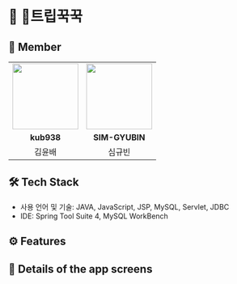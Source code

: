 # 🚀 트립꾹꾹

## 👥 Member

<table>
 <tr>
    <td align="center"><a href="https://github.com/kub938"><img src="https://avatars.githubusercontent.com/u/95129943?v=4" width="130px;" alt=""></a></td>
    <td align="center"><a href="https://github.com/reasonyi"><img src="https://avatars.githubusercontent.com/u/89975936?v=4" width="130px;" alt=""></a></td>
  </tr>
  <tr>
    <td align="center"><b>kub938</b></td>
    <td align="center"><b>SIM-GYUBIN</b></td>
  </tr>
  <tr> 
    <td align="center">김윤배</td>
    <td align="center">심규빈</td>
  </tr> 
</table>

## 🛠️ Tech Stack

- 사용 언어 및 기술: JAVA, JavaScript, JSP, MySQL, Servlet, JDBC
- IDE: Spring Tool Suite 4, MySQL WorkBench

## ⚙ Features


## 📖 Details of the app screens



```
